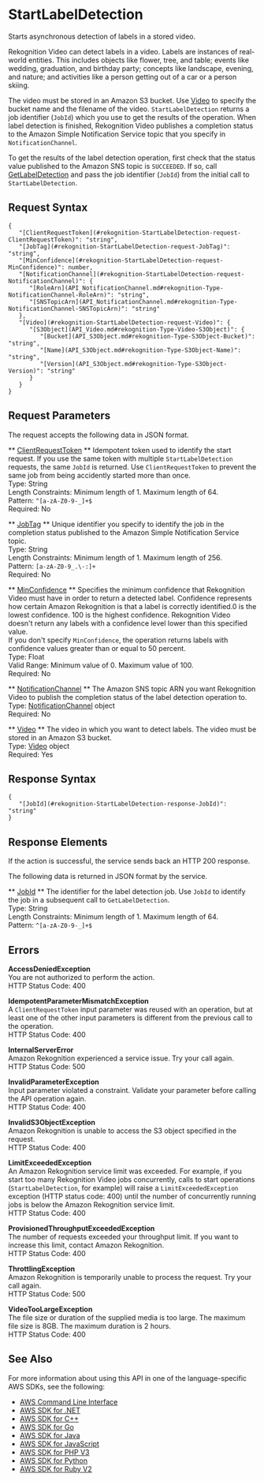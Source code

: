 # StartLabelDetection<a name="API_StartLabelDetection"></a>

Starts asynchronous detection of labels in a stored video\.

Rekognition Video can detect labels in a video\. Labels are instances of real\-world entities\. This includes objects like flower, tree, and table; events like wedding, graduation, and birthday party; concepts like landscape, evening, and nature; and activities like a person getting out of a car or a person skiing\.

The video must be stored in an Amazon S3 bucket\. Use [Video](API_Video.md) to specify the bucket name and the filename of the video\. `StartLabelDetection` returns a job identifier \(`JobId`\) which you use to get the results of the operation\. When label detection is finished, Rekognition Video publishes a completion status to the Amazon Simple Notification Service topic that you specify in `NotificationChannel`\.

To get the results of the label detection operation, first check that the status value published to the Amazon SNS topic is `SUCCEEDED`\. If so, call [GetLabelDetection](API_GetLabelDetection.md) and pass the job identifier \(`JobId`\) from the initial call to `StartLabelDetection`\.



## Request Syntax<a name="API_StartLabelDetection_RequestSyntax"></a>

```
{
   "[ClientRequestToken](#rekognition-StartLabelDetection-request-ClientRequestToken)": "string",
   "[JobTag](#rekognition-StartLabelDetection-request-JobTag)": "string",
   "[MinConfidence](#rekognition-StartLabelDetection-request-MinConfidence)": number,
   "[NotificationChannel](#rekognition-StartLabelDetection-request-NotificationChannel)": { 
      "[RoleArn](API_NotificationChannel.md#rekognition-Type-NotificationChannel-RoleArn)": "string",
      "[SNSTopicArn](API_NotificationChannel.md#rekognition-Type-NotificationChannel-SNSTopicArn)": "string"
   },
   "[Video](#rekognition-StartLabelDetection-request-Video)": { 
      "[S3Object](API_Video.md#rekognition-Type-Video-S3Object)": { 
         "[Bucket](API_S3Object.md#rekognition-Type-S3Object-Bucket)": "string",
         "[Name](API_S3Object.md#rekognition-Type-S3Object-Name)": "string",
         "[Version](API_S3Object.md#rekognition-Type-S3Object-Version)": "string"
      }
   }
}
```

## Request Parameters<a name="API_StartLabelDetection_RequestParameters"></a>

The request accepts the following data in JSON format\.

 ** [ClientRequestToken](#API_StartLabelDetection_RequestSyntax) **   <a name="rekognition-StartLabelDetection-request-ClientRequestToken"></a>
Idempotent token used to identify the start request\. If you use the same token with multiple `StartLabelDetection` requests, the same `JobId` is returned\. Use `ClientRequestToken` to prevent the same job from being accidently started more than once\.   
Type: String  
Length Constraints: Minimum length of 1\. Maximum length of 64\.  
Pattern: `^[a-zA-Z0-9-_]+$`   
Required: No

 ** [JobTag](#API_StartLabelDetection_RequestSyntax) **   <a name="rekognition-StartLabelDetection-request-JobTag"></a>
Unique identifier you specify to identify the job in the completion status published to the Amazon Simple Notification Service topic\.   
Type: String  
Length Constraints: Minimum length of 1\. Maximum length of 256\.  
Pattern: `[a-zA-Z0-9_.\-:]+`   
Required: No

 ** [MinConfidence](#API_StartLabelDetection_RequestSyntax) **   <a name="rekognition-StartLabelDetection-request-MinConfidence"></a>
Specifies the minimum confidence that Rekognition Video must have in order to return a detected label\. Confidence represents how certain Amazon Rekognition is that a label is correctly identified\.0 is the lowest confidence\. 100 is the highest confidence\. Rekognition Video doesn't return any labels with a confidence level lower than this specified value\.  
If you don't specify `MinConfidence`, the operation returns labels with confidence values greater than or equal to 50 percent\.  
Type: Float  
Valid Range: Minimum value of 0\. Maximum value of 100\.  
Required: No

 ** [NotificationChannel](#API_StartLabelDetection_RequestSyntax) **   <a name="rekognition-StartLabelDetection-request-NotificationChannel"></a>
The Amazon SNS topic ARN you want Rekognition Video to publish the completion status of the label detection operation to\.   
Type: [NotificationChannel](API_NotificationChannel.md) object  
Required: No

 ** [Video](#API_StartLabelDetection_RequestSyntax) **   <a name="rekognition-StartLabelDetection-request-Video"></a>
The video in which you want to detect labels\. The video must be stored in an Amazon S3 bucket\.  
Type: [Video](API_Video.md) object  
Required: Yes

## Response Syntax<a name="API_StartLabelDetection_ResponseSyntax"></a>

```
{
   "[JobId](#rekognition-StartLabelDetection-response-JobId)": "string"
}
```

## Response Elements<a name="API_StartLabelDetection_ResponseElements"></a>

If the action is successful, the service sends back an HTTP 200 response\.

The following data is returned in JSON format by the service\.

 ** [JobId](#API_StartLabelDetection_ResponseSyntax) **   <a name="rekognition-StartLabelDetection-response-JobId"></a>
The identifier for the label detection job\. Use `JobId` to identify the job in a subsequent call to `GetLabelDetection`\.   
Type: String  
Length Constraints: Minimum length of 1\. Maximum length of 64\.  
Pattern: `^[a-zA-Z0-9-_]+$` 

## Errors<a name="API_StartLabelDetection_Errors"></a>

 **AccessDeniedException**   
You are not authorized to perform the action\.  
HTTP Status Code: 400

 **IdempotentParameterMismatchException**   
A `ClientRequestToken` input parameter was reused with an operation, but at least one of the other input parameters is different from the previous call to the operation\.  
HTTP Status Code: 400

 **InternalServerError**   
Amazon Rekognition experienced a service issue\. Try your call again\.  
HTTP Status Code: 500

 **InvalidParameterException**   
Input parameter violated a constraint\. Validate your parameter before calling the API operation again\.  
HTTP Status Code: 400

 **InvalidS3ObjectException**   
Amazon Rekognition is unable to access the S3 object specified in the request\.  
HTTP Status Code: 400

 **LimitExceededException**   
An Amazon Rekognition service limit was exceeded\. For example, if you start too many Rekognition Video jobs concurrently, calls to start operations \(`StartLabelDetection`, for example\) will raise a `LimitExceededException` exception \(HTTP status code: 400\) until the number of concurrently running jobs is below the Amazon Rekognition service limit\.   
HTTP Status Code: 400

 **ProvisionedThroughputExceededException**   
The number of requests exceeded your throughput limit\. If you want to increase this limit, contact Amazon Rekognition\.  
HTTP Status Code: 400

 **ThrottlingException**   
Amazon Rekognition is temporarily unable to process the request\. Try your call again\.  
HTTP Status Code: 500

 **VideoTooLargeException**   
The file size or duration of the supplied media is too large\. The maximum file size is 8GB\. The maximum duration is 2 hours\.   
HTTP Status Code: 400

## See Also<a name="API_StartLabelDetection_SeeAlso"></a>

For more information about using this API in one of the language\-specific AWS SDKs, see the following:
+  [AWS Command Line Interface](https://docs.aws.amazon.com/goto/aws-cli/rekognition-2016-06-27/StartLabelDetection) 
+  [AWS SDK for \.NET](https://docs.aws.amazon.com/goto/DotNetSDKV3/rekognition-2016-06-27/StartLabelDetection) 
+  [AWS SDK for C\+\+](https://docs.aws.amazon.com/goto/SdkForCpp/rekognition-2016-06-27/StartLabelDetection) 
+  [AWS SDK for Go](https://docs.aws.amazon.com/goto/SdkForGoV1/rekognition-2016-06-27/StartLabelDetection) 
+  [AWS SDK for Java](https://docs.aws.amazon.com/goto/SdkForJava/rekognition-2016-06-27/StartLabelDetection) 
+  [AWS SDK for JavaScript](https://docs.aws.amazon.com/goto/AWSJavaScriptSDK/rekognition-2016-06-27/StartLabelDetection) 
+  [AWS SDK for PHP V3](https://docs.aws.amazon.com/goto/SdkForPHPV3/rekognition-2016-06-27/StartLabelDetection) 
+  [AWS SDK for Python](https://docs.aws.amazon.com/goto/boto3/rekognition-2016-06-27/StartLabelDetection) 
+  [AWS SDK for Ruby V2](https://docs.aws.amazon.com/goto/SdkForRubyV2/rekognition-2016-06-27/StartLabelDetection) 